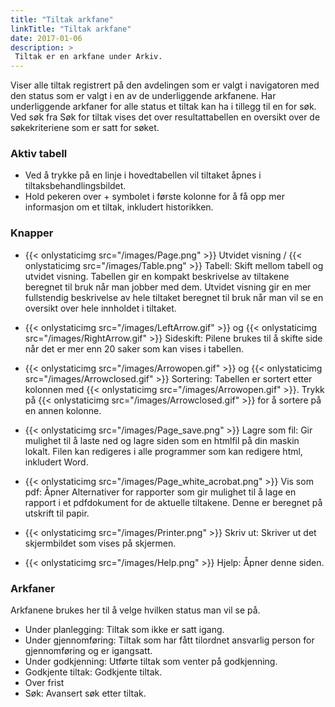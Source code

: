 ```yaml
---
title: "Tiltak arkfane"
linkTitle: "Tiltak arkfane"
date: 2017-01-06
description: >
 Tiltak er en arkfane under Arkiv.
---
```

Viser alle tiltak registrert på den avdelingen som er valgt i navigatoren med den status som er valgt i en av de underliggende arkfanene. Har underliggende arkfaner for alle status et tiltak kan ha i tillegg til en for søk. Ved søk fra Søk for tiltak vises det over resultattabellen en oversikt over de søkekriteriene som er satt for søket.

### Aktiv tabell

- Ved å trykke på en linje i hovedtabellen vil tiltaket åpnes i tiltaksbehandlingsbildet.
- Hold pekeren over + symbolet i første kolonne for å få opp mer informasjon om et tiltak, inkludert historikken.

### Knapper

- {{< onlystaticimg src="/images/Page.png" >}} Utvidet visning / {{< onlystaticimg src="/images/Table.png" >}} Tabell: Skift mellom tabell og utvidet visning. Tabellen gir en kompakt beskrivelse av tiltakene beregnet til bruk når man jobber med dem. Utvidet visning gir en mer fullstendig beskrivelse av hele tiltaket beregnet til bruk når man vil se en oversikt over hele innholdet i tiltaket.
    
- {{< onlystaticimg src="/images/LeftArrow.gif" >}} og {{< onlystaticimg src="/images/RightArrow.gif" >}} Sideskift: Pilene brukes til å skifte side når det er mer enn 20 saker som kan vises i tabellen.
    
- {{< onlystaticimg src="/images/Arrowopen.gif" >}} og {{< onlystaticimg src="/images/Arrowclosed.gif" >}} Sortering: Tabellen er sortert etter kolonnen med {{< onlystaticimg src="/images/Arrowopen.gif" >}}. Trykk på {{< onlystaticimg src="/images/Arrowclosed.gif" >}} for å sortere på en annen kolonne.
    
- {{< onlystaticimg src="/images/Page_save.png" >}} Lagre som fil: Gir mulighet til å laste ned og lagre siden som en htmlfil på din maskin lokalt. Filen kan redigeres i alle programmer som kan redigere html, inkludert Word.
    
- {{< onlystaticimg src="/images/Page_white_acrobat.png" >}} Vis som pdf: Åpner Alternativer for rapporter som gir mulighet til å lage en rapport i et pdfdokument for de aktuelle tiltakene. Denne er beregnet på utskrift til papir.

- {{< onlystaticimg src="/images/Printer.png" >}} Skriv ut: Skriver ut det skjermbildet som vises på skjermen.

- {{< onlystaticimg src="/images/Help.png" >}} Hjelp: Åpner denne siden.

### Arkfaner

Arkfanene brukes her til å velge hvilken status man vil se på.

- Under planlegging: Tiltak som ikke er satt igang.
- Under gjennomføring: Tiltak som har fått tilordnet ansvarlig person for gjennomføring og er igangsatt.
- Under godkjenning: Utførte tiltak som venter på godkjenning.
- Godkjente tiltak: Godkjente tiltak.
- Over frist
- Søk: Avansert søk etter tiltak.
